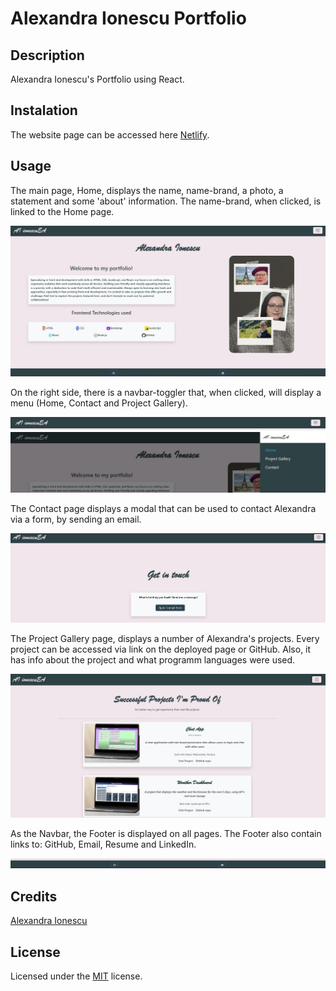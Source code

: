 # Alexandra Ionescu Portfolio

## Description

Alexandra Ionescu's Portfolio using React.

## Instalation

The website page can be accessed here [Netlify](https://alexandra-ionescu-portfolio.netlify.app/).

## Usage

The main page, Home, displays the name, name-brand, a photo, a statement and some 'about' information. The name-brand, when clicked, is linked to the Home page.


![Main-page](public/main-page.jpg)

On the right side, there is a navbar-toggler that, when clicked, will display a menu (Home, Contact and Project Gallery).


![Navbar](public/navbar.jpg)
![Navbar](public/navbar2.jpg)

The Contact page displays a modal that can be used to contact Alexandra via a form, by sending an email.

![Contact](public/contact.jpg)

The Project Gallery page, displays a number of Alexandra's projects. Every project can be accessed via link on the deployed page or GitHub. Also, it has info about the project and what programm languages were used.

![Project Gallery](public/projects.jpg)

As the Navbar, the Footer is displayed on all pages. The Footer also contain links to: GitHub, Email, Resume and LinkedIn.

![Footer](public/footer.jpg)

## Credits

[Alexandra Ionescu](https://github.com/ionescuea)

## License

Licensed under the [MIT](LICENSE) license.
